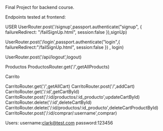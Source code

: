 Final Project for backend course.


Endpoints tested at frontend:

USER
UserRouter.post('/signup',passport.authenticate("signup", {
    failureRedirect: "/failSignUp.html",
    session:false
  }),signUp)

UserRouter.post('/login',passport.authenticate("login",{
  failureRedirect:"/failSignUp.html",
  session:false
}) , login)

UserRouter.post('/api/logout',logout) 

Productos
ProductosRouter.get('/',getAllProducts)

Carrito

CarritoRouter.get('/',getAllCart)
CarritoRouter.post('/',addCart)
CarritoRouter.get('/:id',getCartById)
CarritoRouter.post('/:id/productos/:id_producto',updateCartById)
CarritoRouter.delete('/:id',deleteCartById)
CarritoRouter.delete('/:id/productos/:id_producto',deleteCartProductById)
CarritoRouter.post('/:id/comprar/:username',comprar)

Users:
username:clark@test.com 
password:123456
